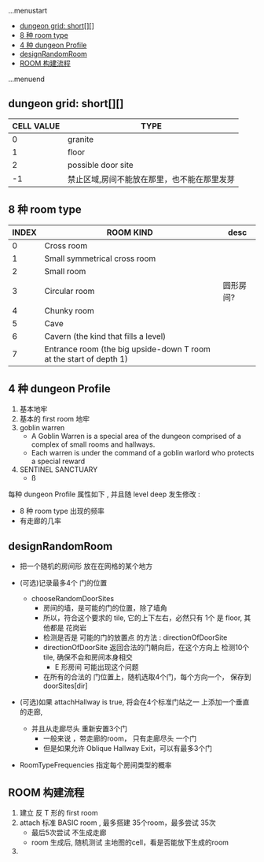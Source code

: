 ...menustart

 - [dungeon grid:  short\[\]\[\]](#10df90b45c7197ec6a3b41830e711272)
 - [8 种 room type](#613d5eda83a93341aa4af1d532915ace)
 - [4 种 dungeon Profile](#31c4a6f18acb8397634b67978b7b6398)
 - [designRandomRoom](#20ebe4265fa72799ee79717e0be19438)
 - [ROOM 构建流程](#bb168d2d6231793ce94f3c1ff263d3f6)

...menuend


<h2 id="10df90b45c7197ec6a3b41830e711272"></h2>

## dungeon grid:  short[][]

CELL VALUE | TYPE
--- | ---
0 | granite
1 | floor
2 | possible door site
-1 | 禁止区域,房间不能放在那里，也不能在那里发芽



<h2 id="613d5eda83a93341aa4af1d532915ace"></h2>

## 8 种 room type 

 INDEX | ROOM KIND | desc
 --- | --- | ---
 0 | Cross room
 1 | Small symmetrical cross room
 2 | Small room
 3 | Circular room | 圆形房间?
 4 | Chunky room  | 
 5 | Cave 	
 6 | Cavern (the kind that fills a level)
 7 | Entrance room (the big upside-down T room at the start of depth 1)



<h2 id="31c4a6f18acb8397634b67978b7b6398"></h2>

## 4 种 dungeon Profile

 1. 基本地牢
 2. 基本的 first room 地牢
 3. goblin warren
 	- A Goblin Warren is a special area of the dungeon comprised of a complex of small rooms and hallways.
 	- Each warren is under the command of a goblin warlord who protects a special reward
 4. SENTINEL SANCTUARY
 	- ß

每种 dungeon Profile 属性如下 , 并且随 level deep 发生修改 :

 - 8 种 room type 出现的频率
 - 有走廊的几率


<h2 id="20ebe4265fa72799ee79717e0be19438"></h2>

## designRandomRoom

 - 把一个随机的房间形 放在在网格的某个地方
 - (可选)记录最多4个 门的位置
 	- chooseRandomDoorSites
 		- 房间的墙，是可能的门的位置，除了墙角
    	- 所以，符合这个要求的 tile, 它的上下左右，必然只有 1个 是 floor, 其他都是 花岗岩
    	- 检测是否是 可能的门的放置点 的方法 : directionOfDoorSite
    	- directionOfDoorSite 返回合法的门朝向后，在这个方向上 检测10个tile, 确保不会和房间本身相交
    		- E 形房间 可能出现这个问题
    	- 在所有的合法的 门位置上，随机选取4个门，每个方向一个， 保存到 doorSites[dir]

 - (可选)如果 attachHallway is true, 将会在4个标准门站之一 上添加一个垂直的走廊, 
 	- 并且从走廊尽头 重新安置3个门
 		- 一般来说 ，带走廊的room， 只有走廊尽头 一个门
 		- 但是如果允许 Oblique Hallway Exit，可以有最多3个门
 - RoomTypeFrequencies  指定每个房间类型的概率


<h2 id="bb168d2d6231793ce94f3c1ff263d3f6"></h2>

## ROOM 构建流程

 1. 建立 反 T 形的 first room
 2. attach 标准 BASIC room , 最多搭建 35个room，最多尝试 35次
 	- 最后5次尝试 不生成走廊
 	- room 生成后, 随机测试 主地图的cell，看是否能放下生成的room
 3. 








